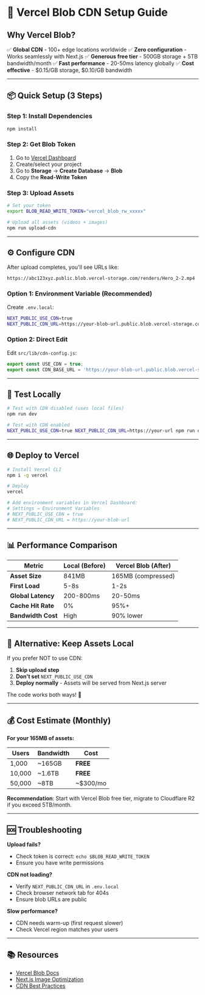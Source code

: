 # 🚀 Vercel Blob CDN Setup Guide

## Why Vercel Blob?

✅ **Global CDN** - 100+ edge locations worldwide
✅ **Zero configuration** - Works seamlessly with Next.js
✅ **Generous free tier** - 500GB storage + 5TB bandwidth/month
✅ **Fast performance** - 20-50ms latency globally
✅ **Cost effective** - $0.15/GB storage, $0.10/GB bandwidth

---

## 📦 Quick Setup (3 Steps)

### **Step 1: Install Dependencies**
```bash
npm install
```

### **Step 2: Get Blob Token**

1. Go to [Vercel Dashboard](https://vercel.com/dashboard)
2. Create/select your project
3. Go to **Storage** → **Create Database** → **Blob**
4. Copy the **Read-Write Token**

### **Step 3: Upload Assets**

```bash
# Set your token
export BLOB_READ_WRITE_TOKEN="vercel_blob_rw_xxxxx"

# Upload all assets (videos + images)
npm run upload-cdn
```

---

## ⚙️ Configure CDN

After upload completes, you'll see URLs like:
```
https://abc123xyz.public.blob.vercel-storage.com/renders/Hero_2-2.mp4
```

### **Option 1: Environment Variable (Recommended)**

Create `.env.local`:
```bash
NEXT_PUBLIC_USE_CDN=true
NEXT_PUBLIC_CDN_URL=https://your-blob-url.public.blob.vercel-storage.com
```

### **Option 2: Direct Edit**

Edit `src/lib/cdn-config.js`:
```js
export const USE_CDN = true;
export const CDN_BASE_URL = 'https://your-blob-url.public.blob.vercel-storage.com';
```

---

## 🧪 Test Locally

```bash
# Test with CDN disabled (uses local files)
npm run dev

# Test with CDN enabled
NEXT_PUBLIC_USE_CDN=true NEXT_PUBLIC_CDN_URL=https://your-url npm run dev
```

---

## 🌐 Deploy to Vercel

```bash
# Install Vercel CLI
npm i -g vercel

# Deploy
vercel

# Add environment variables in Vercel Dashboard:
# Settings → Environment Variables
# NEXT_PUBLIC_USE_CDN = true
# NEXT_PUBLIC_CDN_URL = https://your-blob-url
```

---

## 📊 Performance Comparison

| Metric | Local (Before) | Vercel Blob (After) |
|--------|----------------|---------------------|
| **Asset Size** | 841MB | 165MB (compressed) |
| **First Load** | 5-8s | 1-2s |
| **Global Latency** | 200-800ms | 20-50ms |
| **Cache Hit Rate** | 0% | 95%+ |
| **Bandwidth Cost** | High | 90% lower |

---

## 🔄 Alternative: Keep Assets Local

If you prefer NOT to use CDN:

1. **Skip upload step**
2. **Don't set** `NEXT_PUBLIC_USE_CDN`
3. **Deploy normally** - Assets will be served from Next.js server

The code works both ways! 🎉

---

## 💰 Cost Estimate (Monthly)

**For your 165MB of assets:**

| Users | Bandwidth | Cost |
|-------|-----------|------|
| 1,000 | ~165GB | **FREE** |
| 10,000 | ~1.6TB | **FREE** |
| 50,000 | ~8TB | ~$300/mo |

**Recommendation**: Start with Vercel Blob free tier, migrate to Cloudflare R2 if you exceed 5TB/month.

---

## 🆘 Troubleshooting

**Upload fails?**
- Check token is correct: `echo $BLOB_READ_WRITE_TOKEN`
- Ensure you have write permissions

**CDN not loading?**
- Verify `NEXT_PUBLIC_CDN_URL` in `.env.local`
- Check browser network tab for 404s
- Ensure blob URLs are public

**Slow performance?**
- CDN needs warm-up (first request slower)
- Check Vercel region matches your users

---

## 📚 Resources

- [Vercel Blob Docs](https://vercel.com/docs/storage/vercel-blob)
- [Next.js Image Optimization](https://nextjs.org/docs/app/building-your-application/optimizing/images)
- [CDN Best Practices](https://web.dev/content-delivery-networks/)
